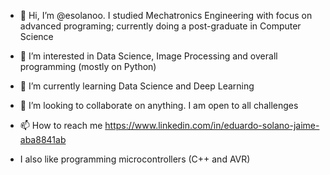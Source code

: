 - 👋 Hi, I’m @esolanoo. I studied Mechatronics Engineering with focus on advanced programing; currently doing a post-graduate in Computer Science
- 👀 I’m interested in Data Science, Image Processing and overall programming (mostly on Python)
- 🌱 I’m currently learning Data Science and Deep Learning
- 💞️ I’m looking to collaborate on anything. I am open to all challenges
- 📫 How to reach me https://www.linkedin.com/in/eduardo-solano-jaime-aba8841ab

- I also like programming microcontrollers (C++ and AVR)

<!---
esolanoo/esolanoo is a ✨ special ✨ repository because its `README.md` (this file) appears on your GitHub profile.
You can click the Preview link to take a look at your changes.
--->
